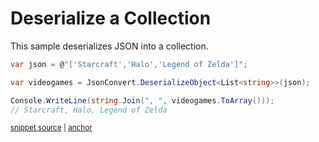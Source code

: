 # Deserialize a Collection

This sample deserializes JSON into a collection.

<!-- snippet: DeserializeCollection -->
<a id='snippet-deserializecollection'></a>
```cs
var json = @"['Starcraft','Halo','Legend of Zelda']";

var videogames = JsonConvert.DeserializeObject<List<string>>(json);

Console.WriteLine(string.Join(", ", videogames.ToArray()));
// Starcraft, Halo, Legend of Zelda
```
<sup><a href='/Src/Tests/Documentation/Samples/Serializer/DeserializeCollection.cs#L35-L42' title='Snippet source file'>snippet source</a> | <a href='#snippet-deserializecollection' title='Start of snippet'>anchor</a></sup>
<!-- endSnippet -->
